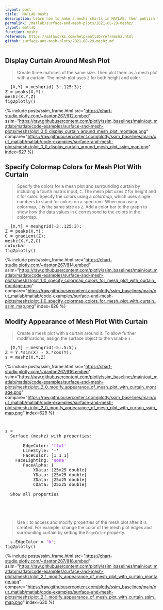 ```yaml
---
layout: post
title:  MATLAB meshz
description: Learn how to make 3 meshz charts in MATLAB, then publish them to the Web with Plotly.
permalink: /matlab/surface-and-mesh-plots/2021-08-29-meshz/
layout: matlab
function: meshz
reference: https://mathworks.com/help/matlab/ref/meshz.html
github: surface-and-mesh-plots/2021-08-29-meshz.md
---
```


## Display Curtain Around Mesh Plot

> Create three matrices of the same size. Then plot them as a mesh plot with a curtain. The mesh plot uses `Z` for both height and color.

<pre class="mcode">
  [X,Y] = meshgrid(-3:.125:3);
Z = peaks(X,Y);
meshz(X,Y,Z)
fig2plotly()
</pre>

{% include posts/ssim_frame.html 
  src="https://chart-studio.plotly.com/~danton267/812.embed" 
  ssim="https://raw.githubusercontent.com/plotly/ssim_baselines/main/out_matlab/matlab/code-examples/surface-and-mesh-plots/meshz/plot_0_0_display_curtain_around_mesh_plot_montage.png" 
  compare="https://raw.githubusercontent.com/plotly/ssim_baselines/main/out_matlab/matlab/code-examples/surface-and-mesh-plots/meshz/plot_0_0_display_curtain_around_mesh_plot_ssim_map.png" 
  index=627
%}



<!--------------------- EXAMPLE BREAK ------------------------->

## Specify Colormap Colors for Mesh Plot With Curtain

> Specify the colors for a mesh plot and surrounding curtain by including a fourth matrix input, `C`. The mesh plot uses `Z` for height and `C` for color. Specify the colors using a *colormap*, which uses single numbers to stand for colors on a spectrum. When you use a colormap, `C` is the same size as `Z`. Add a color bar to the graph to show how the data values in `C` correspond to the colors in the colormap.

<pre class="mcode">
  [X,Y] = meshgrid(-3:.125:3);
Z = peaks(X,Y);
C = gradient(Z);
meshz(X,Y,Z,C)
colorbar
fig2plotly()
</pre>

{% include posts/ssim_frame.html 
  src="https://chart-studio.plotly.com/~danton267/814.embed" 
  ssim="https://raw.githubusercontent.com/plotly/ssim_baselines/main/out_matlab/matlab/code-examples/surface-and-mesh-plots/meshz/plot_1_0_specify_colormap_colors_for_mesh_plot_with_curtain_montage.png" 
  compare="https://raw.githubusercontent.com/plotly/ssim_baselines/main/out_matlab/matlab/code-examples/surface-and-mesh-plots/meshz/plot_1_0_specify_colormap_colors_for_mesh_plot_with_curtain_ssim_map.png" 
  index=628
%}



<!--------------------- EXAMPLE BREAK ------------------------->

## Modify Appearance of Mesh Plot With Curtain

> Create a mesh plot with a curtain around it. To allow further modifications, assign the surface object to the variable `s`.

<pre>
  [X,Y] = meshgrid(-5:.5:5);
Z = Y.*sin(X) - X.*cos(Y);
s = meshz(X,Y,Z)
</pre>

{% include posts/ssim_frame.html 
  src="https://chart-studio.plotly.com/~danton267/816.embed" 
  ssim="https://raw.githubusercontent.com/plotly/ssim_baselines/main/out_matlab/matlab/code-examples/surface-and-mesh-plots/meshz/plot_2_0_modify_appearance_of_mesh_plot_with_curtain_montage.png" 
  compare="https://raw.githubusercontent.com/plotly/ssim_baselines/main/out_matlab/matlab/code-examples/surface-and-mesh-plots/meshz/plot_2_0_modify_appearance_of_mesh_plot_with_curtain_ssim_map.png" 
  index=629
%}

<pre>
  <div class="codeoutput"><pre>s = 
  Surface (meshz) with properties:

       EdgeColor: <span style='color:#A020F0'>'flat'</span>
       LineStyle: '-'
       FaceColor: [1 1 1]
    FaceLighting: <span style='color:#A020F0'>'none'</span>
       FaceAlpha: 1
           XData: [25x25 double]
           YData: [25x25 double]
           ZData: [25x25 double]
           CData: [25x25 double]

  Show all properties

</pre></div>
</pre>

> Use `s` to access and modify properties of the mesh plot after it is created. For example, change the color of the mesh plot edges and surrounding curtain by setting the `EdgeColor` property.

<pre class="mcode">
  s.EdgeColor = <span style='color:#A020F0'>'b'</span>;
fig2plotly()
</pre>

{% include posts/ssim_frame.html 
  src="https://chart-studio.plotly.com/~danton267/818.embed" 
  ssim="https://raw.githubusercontent.com/plotly/ssim_baselines/main/out_matlab/matlab/code-examples/surface-and-mesh-plots/meshz/plot_2_1_modify_appearance_of_mesh_plot_with_curtain_montage.png" 
  compare="https://raw.githubusercontent.com/plotly/ssim_baselines/main/out_matlab/matlab/code-examples/surface-and-mesh-plots/meshz/plot_2_1_modify_appearance_of_mesh_plot_with_curtain_ssim_map.png" 
  index=630
%}



<!--------------------- EXAMPLE BREAK ------------------------->

